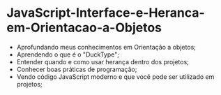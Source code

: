 # JavaScript-Interface-e-Heranca-em-Orientacao-a-Objetos

- Aprofundando meus conhecimentos em Orientação a objetos;
- Aprendendo o que é o "DuckType";
- Entender quando e como usar herança dentro dos projetos;
- Conhecer boas práticas de programação;
- Vendo código JavaScript moderno e que você pode ser utilizado em projetos;
